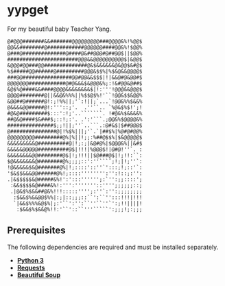 # yypget

For my beautiful baby Teacher Yang.

```console
@#@@@#######&&#######@@@@@@@@@###@@@@&%!%@@$
@@&&########@############@@@@@@####@@&%!$@@%
@###@##############@####@&##@@@#@##@@$||$@@%
#######################@@@&&@@@@@@@@@@$|&@@$
&@@@#@@###@@##############@&$&&&&&&@&@@$&#@$
%$#####@@######@#########@@@&$$%|%$&@&&@@@@$
###@@################@@#@@&&$$$|!|&&@#@&@@#$
@@@@@@@############@#@&&&$&@@@&%;:!&#@@&@##$
&@$%@####&&####@@@@&&&&&&&&$|!:'''!@@@&&@@@$
@@@@########@||&&@&%%%||%$$@$%!'``!@@&$$&@@%
&@@##@######@!:;!%%||;'`:!||;`...`!@@&%%$&&%
@&&&&@@#####@!:'''::;'.  .''``.. `%@&$%$!';!
#@&@#########$:::':!;'..```````. !#@&%$&&&&%
##@&@####$&###$;::!;:'. .':'```.;@@&%$@@@@&%
###############$;;!||;''`..```.:@#&$|$##@@@$
@###############@|!%$%|||;'`.`|##$%|%@#@#@@%
@@@@@@@@@#########@%|%||!;;:%##@$$%|$&@@@@@$
&&&&&&&&&@##########@|!;:;|&@#@%|$@@@&%||&#$
&&&&&@@@@@##########@$|!!!|%@@@$!|@#@!''`. :
&&&&&&&&@@########@$|!;!!!||$@###@$|!;!!:``:
$@&&&&&&&@########@%;;;;::':''````;!;|!;''`:
!@&&&&&$&@#######@%|!;::::'::''`':::;!;::'`:
'$&$$&&&@@######@%!;::::'''''''':'':!::;:'':
.|&$$$$$&@#####&%!':':::'''''';:`'':;;::::';
 :&&$$$$&@####&%!:''':'''''''::'''';;;;;;::;
 .|@&$%$&&##@&%!!!:::::'''';:''`:'':;;;;;;;;
  :$&&$%&&@@$%%|:;|::;;;::``':``'':::!!!|!!!
  `|&&$%%%&@$%|;:'``':'':``''``''`':;!!||||!
   :$&&$%$&&@%!!:'``'::``'''`````':;;;!;:;;;
```

## Prerequisites

The following dependencies are required and must be installed separately.

* **[Python 3](https://www.python.org/downloads/)**
* **[Requests](http://www.python-requests.org/en/master/)**
* **[Beautiful Soup](https://www.crummy.com/software/BeautifulSoup/)**
